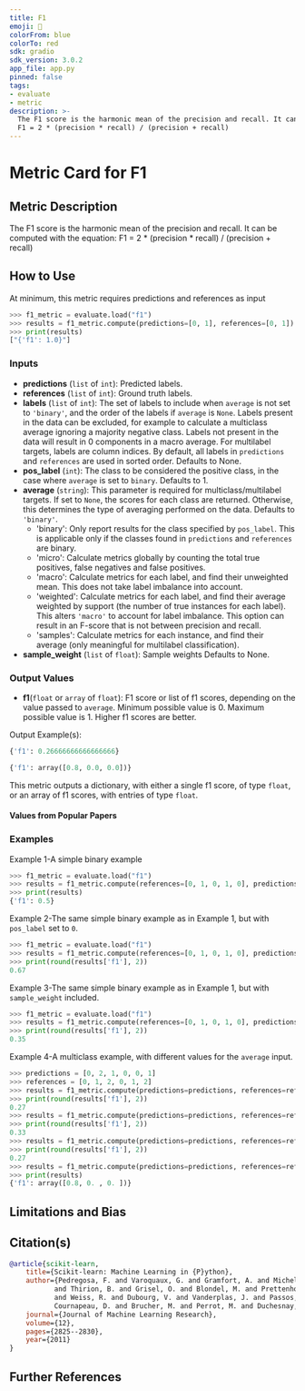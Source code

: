 ```yaml
---
title: F1
emoji: 🤗 
colorFrom: blue
colorTo: red
sdk: gradio
sdk_version: 3.0.2
app_file: app.py
pinned: false
tags:
- evaluate
- metric
description: >-
  The F1 score is the harmonic mean of the precision and recall. It can be computed with the equation:
  F1 = 2 * (precision * recall) / (precision + recall)
---
```


# Metric Card for F1


## Metric Description

The F1 score is the harmonic mean of the precision and recall. It can be computed with the equation:
F1 = 2 * (precision * recall) / (precision + recall)


## How to Use

At minimum, this metric requires predictions and references as input

```python
>>> f1_metric = evaluate.load("f1")
>>> results = f1_metric.compute(predictions=[0, 1], references=[0, 1])
>>> print(results)
["{'f1': 1.0}"]
```


### Inputs
- **predictions** (`list` of `int`): Predicted labels.
- **references** (`list` of `int`): Ground truth labels.
- **labels** (`list` of `int`): The set of labels to include when `average` is not set to `'binary'`, and the order of the labels if `average` is `None`. Labels present in the data can be excluded, for example to calculate a multiclass average ignoring a majority negative class. Labels not present in the data will result in 0 components in a macro average. For multilabel targets, labels are column indices. By default, all labels in `predictions` and `references` are used in sorted order. Defaults to None.
- **pos_label** (`int`): The class to be considered the positive class, in the case where `average` is set to `binary`. Defaults to 1.
- **average** (`string`): This parameter is required for multiclass/multilabel targets. If set to `None`, the scores for each class are returned. Otherwise, this determines the type of averaging performed on the data. Defaults to `'binary'`.
    - 'binary': Only report results for the class specified by `pos_label`. This is applicable only if the classes found in `predictions` and `references` are binary.
    - 'micro': Calculate metrics globally by counting the total true positives, false negatives and false positives.
    - 'macro': Calculate metrics for each label, and find their unweighted mean. This does not take label imbalance into account.
    - 'weighted': Calculate metrics for each label, and find their average weighted by support (the number of true instances for each label). This alters `'macro'` to account for label imbalance. This option can result in an F-score that is not between precision and recall.
    - 'samples': Calculate metrics for each instance, and find their average (only meaningful for multilabel classification).
- **sample_weight** (`list` of `float`): Sample weights Defaults to None.


### Output Values
- **f1**(`float` or `array` of `float`): F1 score or list of f1 scores, depending on the value passed to `average`. Minimum possible value is 0. Maximum possible value is 1. Higher f1 scores are better.

Output Example(s):
```python
{'f1': 0.26666666666666666}
```
```python
{'f1': array([0.8, 0.0, 0.0])}
```

This metric outputs a dictionary, with either a single f1 score, of type `float`, or an array of f1 scores, with entries of type `float`.


#### Values from Popular Papers




### Examples

Example 1-A simple binary example
```python
>>> f1_metric = evaluate.load("f1")
>>> results = f1_metric.compute(references=[0, 1, 0, 1, 0], predictions=[0, 0, 1, 1, 0])
>>> print(results)
{'f1': 0.5}
```

Example 2-The same simple binary example as in Example 1, but with `pos_label` set to `0`.
```python
>>> f1_metric = evaluate.load("f1")
>>> results = f1_metric.compute(references=[0, 1, 0, 1, 0], predictions=[0, 0, 1, 1, 0], pos_label=0)
>>> print(round(results['f1'], 2))
0.67
```

Example 3-The same simple binary example as in Example 1, but with `sample_weight` included.
```python
>>> f1_metric = evaluate.load("f1")
>>> results = f1_metric.compute(references=[0, 1, 0, 1, 0], predictions=[0, 0, 1, 1, 0], sample_weight=[0.9, 0.5, 3.9, 1.2, 0.3])
>>> print(round(results['f1'], 2))
0.35
```

Example 4-A multiclass example, with different values for the `average` input.
```python
>>> predictions = [0, 2, 1, 0, 0, 1]
>>> references = [0, 1, 2, 0, 1, 2]
>>> results = f1_metric.compute(predictions=predictions, references=references, average="macro")
>>> print(round(results['f1'], 2))
0.27
>>> results = f1_metric.compute(predictions=predictions, references=references, average="micro")
>>> print(round(results['f1'], 2))
0.33
>>> results = f1_metric.compute(predictions=predictions, references=references, average="weighted")
>>> print(round(results['f1'], 2))
0.27
>>> results = f1_metric.compute(predictions=predictions, references=references, average=None)
>>> print(results)
{'f1': array([0.8, 0. , 0. ])}
```


## Limitations and Bias



## Citation(s)
```bibtex
@article{scikit-learn,
    title={Scikit-learn: Machine Learning in {P}ython},
    author={Pedregosa, F. and Varoquaux, G. and Gramfort, A. and Michel, V.
           and Thirion, B. and Grisel, O. and Blondel, M. and Prettenhofer, P.
           and Weiss, R. and Dubourg, V. and Vanderplas, J. and Passos, A. and
           Cournapeau, D. and Brucher, M. and Perrot, M. and Duchesnay, E.},
    journal={Journal of Machine Learning Research},
    volume={12},
    pages={2825--2830},
    year={2011}
}
```


## Further References
